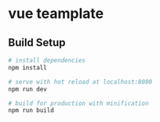 # vue teamplate


## Build Setup

``` bash
# install dependencies
npm install

# serve with hot reload at localhost:8080
npm run dev

# build for production with minification
npm run build
```

